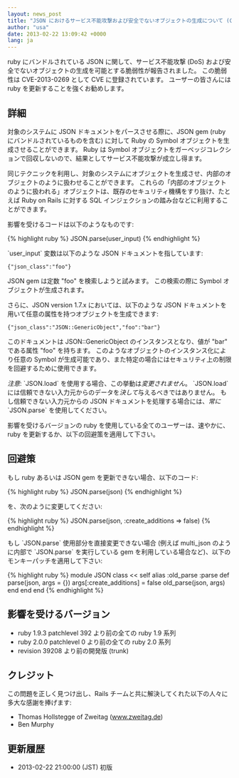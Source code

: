 ```yaml
---
layout: news_post
title: "JSON におけるサービス不能攻撃および安全でないオブジェクトの生成について (CVE-2013-0269)"
author: "usa"
date: 2013-02-22 13:09:42 +0000
lang: ja
---
```


ruby にバンドルされている JSON に関して、サービス不能攻撃 (DoS)
および安全でないオブジェクトの生成を可能とする脆弱性が報告されました。 この脆弱性は CVE-2013-0269 として CVE
に登録されています。 ユーザーの皆さんには ruby を更新することを強くお勧めします。

## 詳細

対象のシステムに JSON ドキュメントをパースさせる際に、JSON gem (ruby にバンドルされているものを含む) に対して Ruby
の Symbol オブジェクトを生成させることができます。 Ruby は Symbol
オブジェクトをガーベッジコレクションで回収しないので、結果としてサービス不能攻撃が成立し得ます。

同じテクニックを利用し、対象のシステムにオブジェクトを生成させ、内部のオブジェクトのように扱わせることができます。
これらの「内部のオブジェクトのように扱われる」オブジェクトは、既存のセキュリティ機構をすり抜け、たとえば Ruby on Rails に対する
SQL インジェクションの踏み台などに利用することができます。

影響を受けるコードは以下のようなものです:

{% highlight ruby %}
JSON.parse(user_input)
{% endhighlight %}

\`user\_input\` 変数は以下のような JSON ドキュメントを指しています:

    {"json_class":"foo"}

JSON gem は定数 \"foo\" を検索しようと試みます。 この検索の際に Symbol オブジェクトが生成されます。

さらに、JSON version 1.7.x においては、以下のような JSON
ドキュメントを用いて任意の属性を持つオブジェクトを生成できます:

    {"json_class":"JSON::GenericObject","foo":"bar"}

このドキュメントは JSON::GenericObject のインスタンスとなり、値が \"bar\" である属性 \"foo\" を持ちます。
このようなオブジェクトのインスタンス化により任意の Symbol
が生成可能であり、また特定の場合にはセキュリティ上の制限を回避するために使用できます。

*注意*\: \`JSON.load\` を使用する場合、この挙動は*変更されません*。 \`JSON.load\`
には信頼できない入力元からのデータを*決して*与えるべきではありません。 もし信頼できない入力元からの JSON
ドキュメントを処理する場合には、*常に* \`JSON.parse\` を使用してください。

影響を受けるバージョンの ruby を使用している全てのユーザーは、速やかに、ruby を更新するか、以下の回避策を適用して下さい。

## 回避策

もし ruby あるいは JSON gem を更新できない場合、以下のコード:

{% highlight ruby %}
JSON.parse(json)
{% endhighlight %}

を、次のように変更してください:

{% highlight ruby %}
JSON.parse(json, :create_additions => false)
{% endhighlight %}

もし \`JSON.parse\` 使用部分を直接変更できない場合 (例えば multi\_json のように内部で
\`JSON.parse\` を実行している gem を利用している場合など)、以下のモンキーパッチを適用して下さい:

{% highlight ruby %}
module JSON
  class << self
    alias :old_parse :parse
    def parse(json, args = {})
      args[:create_additions] = false
      old_parse(json, args)
    end
  end
end
{% endhighlight %}

## 影響を受けるバージョン

* ruby 1.9.3 patchlevel 392 より前の全ての ruby 1.9 系列
* ruby 2.0.0 patchlevel 0 より前の全ての ruby 2.0 系列
* revision 39208 より前の開発版 (trunk)

## クレジット

この問題を正しく見つけ出し、Rails チームと共に解決してくれた以下の人々に多大な感謝を捧げます:

* Thomas Hollstegge of Zweitag (www.zweitag.de)
* Ben Murphy

## 更新履歴

* 2013-02-22 21:00:00 (JST) 初版
